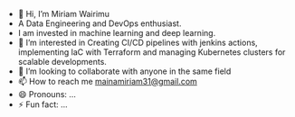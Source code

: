 - 👋 Hi, I’m Miriam Wairimu
- A Data Engineering and DevOps enthusiast.
- I am invested in machine learning and deep learning.
- 👀 I’m interested in Creating CI/CD pipelines with jenkins actions, implementing laC with Terraform and managing Kubernetes clusters for scalable developments.
- 💞️ I’m looking to collaborate with anyone in the same field
- 📫 How to reach me mainamiriam31@gmail.com
- 😄 Pronouns: ...
- ⚡ Fun fact: ...

<!---
wmishie/wmishie is a ✨ special ✨ repository because its `README.md` (this file) appears on your GitHub profile.
You can click the Preview link to take a look at your changes.
--->
